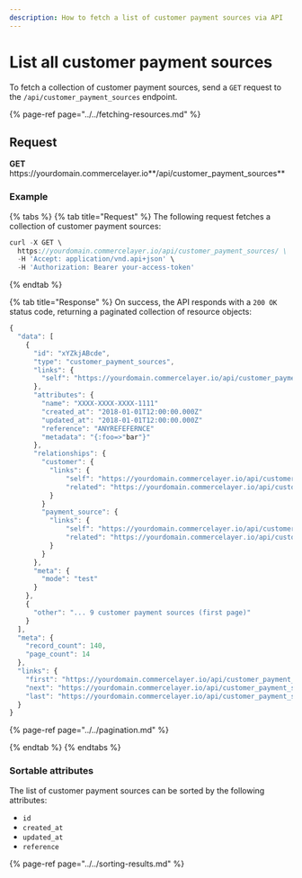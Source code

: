 ```yaml
---
description: How to fetch a list of customer payment sources via API
---
```


# List all customer payment sources

To fetch a collection of customer payment sources, send a `GET` request to the `/api/customer_payment_sources` endpoint.

{% page-ref page="../../fetching-resources.md" %}

## Request

**GET** https://<i></i>yourdomain.commercelayer.io**/api/customer_payment_sources**

### **Example**

{% tabs %}
{% tab title="Request" %}
The following request fetches a collection of customer payment sources:

```javascript
curl -X GET \
  https://yourdomain.commercelayer.io/api/customer_payment_sources/ \
  -H 'Accept: application/vnd.api+json' \
  -H 'Authorization: Bearer your-access-token'
```
{% endtab %}

{% tab title="Response" %}
On success, the API responds with a `200 OK` status code, returning a paginated collection of resource objects:

```javascript
{
  "data": [
    {
      "id": "xYZkjABcde",
      "type": "customer_payment_sources",
      "links": {
        "self": "https://yourdomain.commercelayer.io/api/customer_payment_sources/xYZkjABcde"
      },
      "attributes": {
        "name": "XXXX-XXXX-XXXX-1111"
        "created_at": "2018-01-01T12:00:00.000Z"
        "updated_at": "2018-01-01T12:00:00.000Z"
        "reference": "ANYREFEFERNCE"
        "metadata": "{:foo=>"bar"}"
      },
      "relationships": {
        "customer": {
          "links": {
              "self": "https://yourdomain.commercelayer.io/api/customer_payment_sources/xYZkjABcde/relationships/customer",
              "related": "https://yourdomain.commercelayer.io/api/customer_payment_sources/xYZkjABcde/customer"
          }
        }
        "payment_source": {
          "links": {
              "self": "https://yourdomain.commercelayer.io/api/customer_payment_sources/xYZkjABcde/relationships/payment_source",
              "related": "https://yourdomain.commercelayer.io/api/customer_payment_sources/xYZkjABcde/payment_source"
          }
        }
      },
      "meta": {
        "mode": "test"
      }
    },
    {
      "other": "... 9 customer payment sources (first page)"
    }
  ],
  "meta": {
    "record_count": 140,
    "page_count": 14
  },
  "links": {
    "first": "https://yourdomain.commercelayer.io/api/customer_payment_sources?page[number]=1&page[size]=10",
    "next": "https://yourdomain.commercelayer.io/api/customer_payment_sources?page[number]=2&page[size]=10",
    "last": "https://yourdomain.commercelayer.io/api/customer_payment_sources?page[number]=14&page[size]=10"
  }
}
```

{% page-ref page="../../pagination.md" %}

{% endtab %}
{% endtabs %}

### Sortable attributes

The list of customer payment sources can be sorted by the following attributes:

* `id`
* `created_at`
* `updated_at`
* `reference`

{% page-ref page="../../sorting-results.md" %}
